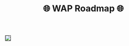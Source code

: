 <h1 align="center">🌐 WAP Roadmap 🌐</h1><br><br><br>
<img src="https://user-images.githubusercontent.com/89279264/186538689-f80b62a1-f025-45fc-93a4-37b61f311391.png" border="1px solid green">
